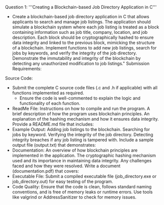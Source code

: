 Question 1: '''Creating a Blockchain-based Job Directory Application in C'''

- Create a blockchain-based job directory application in C that allows applicants to search and manage job listings. The application should simulate a blockchain system where each job listing is treated as a block containing information such as job title, company, location, and job description. Each block should be cryptographically hashed to ensure data integrity and linked to the previous block, mimicking the structure of a blockchain. Implement functions to add new job listings, search for jobs by keywords, and verify the integrity of the job directory. Demonstrate the immutability and integrity of the blockchain by detecting any unauthorized modification to job listings."
Submission Requirements:

Source Code:
- Submit the complete C source code files (.c and .h if applicable) with all functions implemented as required.
    - Ensure the code is well-commented to explain the logic and functionality of each function.
- ReadMe File:
Instructions on how to compile and run the program.
A brief description of how the program uses blockchain principles.
An explanation of the hashing mechanism and how it ensures data integrity.
Provide a README.md file that includes:
- Example Output:
Adding job listings to the blockchain.
Searching for jobs by keyword.
Verifying the integrity of the job directory.
Detecting integrity breaches if any job listing is tampered with.
Include a sample output file (output.txt) that demonstrates:
- Documentation:
An overview of how blockchain principles are implemented in the application.
The cryptographic hashing mechanism used and its importance in maintaining data integrity.
Any challenges faced and how they were resolved.
Write a document (documentation.pdf) that covers:
- Executable File:
Submit a compiled executable file (job_directory.exe or job_directory.out) for easy testing of the program.
- Code Quality:
Ensure that the code is clean, follows standard naming conventions, and is free of memory leaks or runtime errors.
Use tools like valgrind or AddressSanitizer to check for memory issues.